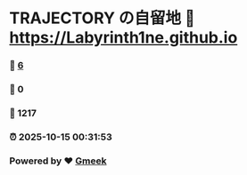 # TRAJECTORY の自留地 :link: https://Labyrinth1ne.github.io 
### :page_facing_up: [6](https://Labyrinth1ne.github.io/tag.html) 
### :speech_balloon: 0 
### :hibiscus: 1217 
### :alarm_clock: 2025-10-15 00:31:53 
### Powered by :heart: [Gmeek](https://github.com/Meekdai/Gmeek)
